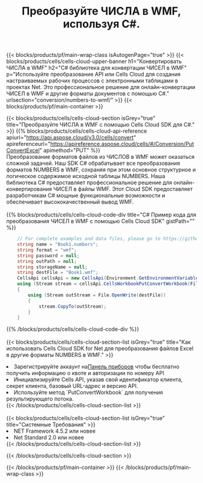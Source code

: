 ﻿---
title:  Преобразуйте ЧИСЛА в WMF, используя C#.
description: Использование Cloud SDK Aspose.Cells для C# для преобразования файла формата NUMBERS в файл формата WMF.
---
{{< blocks/products/pf/main-wrap-class isAutogenPage="true" >}}
{{< blocks/products/cells/cells-cloud-upper-banner h1="Конвертировать ЧИСЛА в WMF" h2="C# библиотека для конвертации ЧИСЕЛ в WMF" p="Используйте преобразование API или Cells Cloud для создания настраиваемых рабочих процессов с электронными таблицами в проектах Net. Это профессиональное решение для онлайн-конвертации ЧИСЕЛ в WMF и другие форматы документов с помощью C#." urlsection="conversion/numbers-to-wmf/" >}}
{{< blocks/products/pf/main-container >}}

{{< blocks/products/cells/cells-cloud-section isGrey="true" title="Преобразуйте ЧИСЛА в WMF с помощью Cells Cloud SDK для C#." >}}
{{% blocks/products/cells/cells-cloud-api-reference apiurl="https://api.aspose.cloud/v3.0/cells/convert" apireferenceurl="https://apireference.aspose.cloud/cells/#/Conversion/PutConvertExcel" apimethod="PUT" %}}
<br/>
Преобразование форматов файлов из ЧИСЛОВ в WMF может оказаться сложной задачей. Наш SDK C# обрабатывает все преобразования форматов NUMBERS в WMF, сохраняя при этом основное структурное и логическое содержимое исходной таблицы NUMBERS. Наша библиотека C# предоставляет профессиональное решение для онлайн-конвертирования ЧИСЕЛ в файлы WMF. Этот Cloud SDK предоставляет разработчикам C# мощные функциональные возможности и обеспечивает высококачественный вывод WMF.
<br/>
<br/>
{{% blocks/products/cells/cells-cloud-code-div title="C# Пример кода для преобразования ЧИСЕЛ в WMF с помощью Cells Cloud SDK" gistPath="" %}}
 
```cs
    // For complete examples and data files, please go to https://github.com/aspose-cells-cloud/aspose-cells-cloud-dotnet/
    string name = "Book1.numbers";
    string format = "wmf";
    string password = null;
    string outPath = null;
    string storageName = null;
    string destFile = "Book1.wmf";
    CellsApi cellsApi = new CellsApi(Environment.GetEnvironmentVariable("ProductClientId"), Environment.GetEnvironmentVariable("ProductClientSecret"));
    using (Stream stream = cellsApi.CellsWorkbookPutConvertWorkbook(File.OpenRead(name), format, password, outPath, storageName))
    {
        using (Stream outStream = File.OpenWrite(destFile))
        {
            stream.CopyTo(outStream);
        }
    }
```
 
{{% /blocks/products/cells/cells-cloud-code-div %}}
<br/>
<br/>
{{< blocks/products/cells/cells-cloud-section-list isGrey="true" title="Как использовать Cells Cloud SDK for Net для преобразования файлов Excel в другие форматы NUMBERS в WMF." >}}
<li> Зарегистрируйте аккаунт на<a href="https://dashboard.aspose.cloud/">Панель приборов</a> чтобы бесплатно получить информацию о квоте и авторизации по номеру API</li>
<li>Инициализируйте Cells API, указав свой идентификатор клиента, секрет клиента, базовый URL-адрес и версию API.</li>
<li>Используйте метод `PutConvertWorkbook` для получения результирующего потока.</li>
{{< /blocks/products/cells/cells-cloud-section-list >}}
<br/>
<br/>
{{< blocks/products/cells/cells-cloud-section-list isGrey="true" title="Системные Требования" >}}
<li>NET Framework 4.5.2 или новее</li>
<li>Net Standard 2.0 или новее</li>
{{< /blocks/products/cells/cells-cloud-section-list >}}

{{< /blocks/products/cells/cells-cloud-section >}}

{{< /blocks/products/pf/main-container >}}
{{< /blocks/products/pf/main-wrap-class >}}
